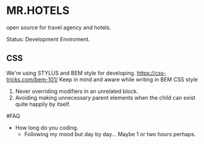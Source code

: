 # MR.HOTELS
open source for travel agency and hotels.

Status: Development Enviroment.

## CSS
We're using STYLUS and BEM style for developing.
https://css-tricks.com/bem-101/
Keep in mind and aware while writing in BEM CSS style
1. Never overriding modifiers in an unrelated block.
2. Avoiding making unnecessary parent elements when the child can exist quite happily by itself.



#FAQ
- How long do you coding.
  - Following my mood but day by day... Maybe 1 or two hours perhaps.
